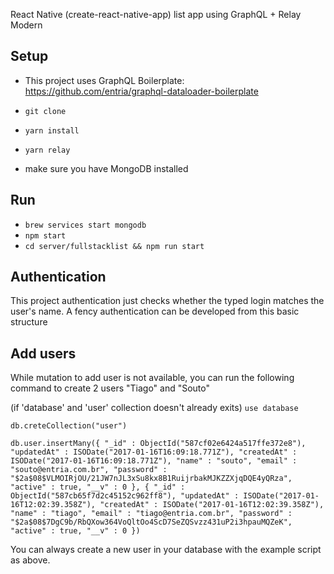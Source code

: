 React Native (create-react-native-app) list app using GraphQL + Relay Modern

## Setup

* This project uses GraphQL Boilerplate: https://github.com/entria/graphql-dataloader-boilerplate

* ```git clone ```
* ```yarn install``` 
* ```yarn relay```
* make sure you have MongoDB installed

## Run
* ```brew services start mongodb```
* ```npm start```
* ```cd server/fullstacklist && npm run start```

## Authentication
This project authentication just checks whether the typed login matches the user's name. A fency authentication can be developed from this basic structure

## Add users
While mutation to add user is not available, you can run the following command to create 2 users "Tiago" and "Souto"


(if 'database' and 'user' collection doesn't already exits)
```use database```

```db.creteCollection("user")```

```
db.user.insertMany({ "_id" : ObjectId("587cf02e6424a517ffe372e8"), "updatedAt" : ISODate("2017-01-16T16:09:18.771Z"), "createdAt" : ISODate("2017-01-16T16:09:18.771Z"), "name" : "souto", "email" : "souto@entria.com.br", "password" : "$2a$08$VLMOIRjOU/21JW7nJL3xSu8kx8B1RuijrbakMJKZZXjqDQE4yQRza", "active" : true, "__v" : 0 }, { "_id" : ObjectId("587cb65f7d2c45152c962ff8"), "updatedAt" : ISODate("2017-01-16T12:02:39.358Z"), "createdAt" : ISODate("2017-01-16T12:02:39.358Z"), "name" : "tiago", "email" : "tiago@entria.com.br", "password" : "$2a$08$7DgC9b/RbQXow364VoQltOo4ScD7SeZQSvzz431uP2i3hpauMQZeK", "active" : true, "__v" : 0 })
```
You can always create a new user in your database with the example script as above.
